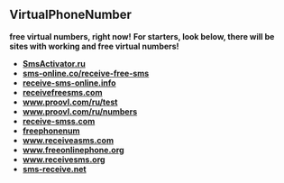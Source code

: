 ## VirtualPhoneNumber
**free virtual numbers, right now!**
**For starters, look below, there will be sites with working and free virtual numbers!**

- **<a href="https://SmsActivator.ru">SmsActivator.ru⁣⁣</a>**
- **<a href="https://sms-online.co/receive-free-sms">sms-online.co/receive-free-sms</a>**
- **<a href="https://receive-sms-online.info">receive-sms-online.info</a>**
- **<a href="https://receivefreesms.com">receivefreesms.com</a>**
- **<a href="https://www.proovl.com/ru/test">www.proovl.com/ru/test</a>**
- **<a href="https://www.proovl.com/ru/numbers">www.proovl.com/ru/numbers</a>**
- **<a href="https://receive-smss.com">receive-smss.com</a>**
- **<a href="https://freephonenum.com">freephonenum</a>**
- **<a href="https://www.receiveasms.com">www.receiveasms.com</a>**
- **<a href="https://www.freeonlinephone.org">www.freeonlinephone.org</a>**
- **<a href="https://www.receivesms.org">www.receivesms.org</a>**
- **<a href="https://sms-receive.net">sms-receive.net</a>**
